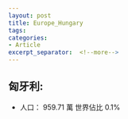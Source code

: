 ```yaml
---
layout: post
title: Europe_Hungary
tags: 
categories:
- Article
excerpt_separator:  <!--more-->
---
```

## 匈牙利:
- 人口： 959.71 萬 世界佔比 0.1%